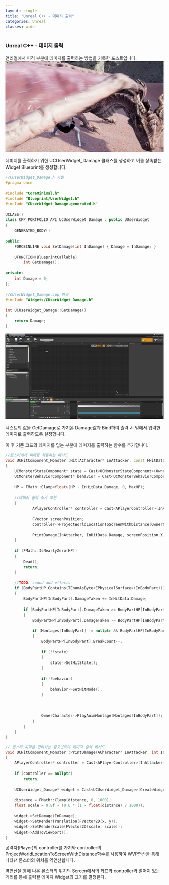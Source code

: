 ```yaml
---
layout: single
title: "Unreal C++ - 데미지 출력"
categories: Unreal
classes: wide
---
```


### Unreal C++ - 데미지 출력

언리얼에서 피격 부분에 데미지를 출력하는 방법을 기록한 포스트입니다.   
![Unreal데미지출력](/assets/images/Unreal/Unreal데미지출력.PNG)

데미지를 출력하기 위한 UCUserWidget_Damage 클래스를 생성하고 이를 상속받는 Widget Blueprint를 생성합니다.

```cpp
//CUserWidget_Damage.h 파일
#pragma once

#include "CoreMinimal.h"
#include "Blueprint/UserWidget.h"
#include "CUserWidget_Damage.generated.h"

UCLASS()
class CPP_PORTFOLIO_API UCUserWidget_Damage : public UUserWidget
{
	GENERATED_BODY()

public:
	FORCEINLINE void SetDamage(int InDamage) { Damage = InDamage; }

	UFUNCTION(BlueprintCallable)
		int GetDamage();

private:
	int Damage = 0;
};

//CUserWidget_Damage.cpp 파일
#include "Widgets/CUserWidget_Damage.h"

int UCUserWidget_Damage::GetDamage()
{
	return Damage;
}
```

![Unreal데미지위젯](/assets/images/Unreal/Unreal데미지위젯.PNG)

텍스트의 값을 GetDamage로 가져온 Damage값과 Bind하여 출력 시 밑에서 입력한 데미지로 출력하도록 설정합니다.

이 후 기존 코드의 데미지를 입는 부분에 데미지를 출력하는 함수를 추가합니다.

```cpp
//몬스터에게 피해를 적용하는 메서드
void UCHitComponent_Monster::Hit(ACharacter* InAttacker, const FHitData& InHitData, EPhysicalSurface InBodyPart, FHitResult SweepResult)
{
	UCMonsterStateComponent* state = Cast<UCMonsterStateComponent>(OwnerCharacter->GetComponentByClass(UCMonsterStateComponent::StaticClass()));
	UCMonsterBehaviorComponent* behavior = Cast<UCMonsterBehaviorComponent>(OwnerCharacter->GetComponentByClass(UCMonsterBehaviorComponent::StaticClass()));

	HP = FMath::Clamp<float>(HP - InHitData.Damage, 0, MaxHP);

	//데미지 출력 추가 부분
	{
			APlayerController* controller = Cast<APlayerController>(InAttacker->GetController());

			FVector screenPosition;
			controller->ProjectWorldLocationToScreenWithDistance(OwnerCharacter->GetActorLocation(), screenPosition, true);

			PrintDamage(InAttacker, InHitData.Damage, screenPosition.X, screenPosition.Y, screenPosition.Z);
	}

	if (FMath::IsNearlyZero(HP))
	{
		Dead();
		return;
	}

	//TODO: sound and effects
	if (BodyPartHP.Contains(TEnumAsByte<EPhysicalSurface>(InBodyPart)))
	{
		BodyPartHP[InBodyPart].DamageTaken += InHitData.Damage;

		if (BodyPartHP[InBodyPart].DamageTaken >= BodyPartHP[InBodyPart].BreakDamage)
		{
			BodyPartHP[InBodyPart].DamageTaken -= BodyPartHP[InBodyPart].BreakDamage;

			if (Montages[InBodyPart] != nullptr && BodyPartHP[InBodyPart].BreakCount > 0)
			{
				BodyPartHP[InBodyPart].BreakCount--;

				if (!!state)
				{
					state->SetHitState();
				}

				if(!!behavior)
				{
					behavior->SetHitMode();
				}



				OwnerCharacter->PlayAnimMontage(Montages[InBodyPart]);
			}
		}
	}
}
```

```cpp
// 몬스터 피격을 관리하는 컴포넌트의 데미지 출력 메서드
void UCHitComponent_Monster::PrintDamage(ACharacter* InAttacker, int InDamage, int x, int y, int distance)
{
	APlayerController* controller = Cast<APlayerController>(InAttacker->GetController());

	if (controller == nullptr)
		return;

	UCUserWidget_Damage* widget = Cast<UCUserWidget_Damage>(CreateWidget(controller, DamageWidget));

	distance = FMath::Clamp(distance, 0, 1000);
	float scale = 0.8f + (0.6 * (1 - float(distance) / 1000));

	widget->SetDamage(InDamage);
	widget->SetRenderTranslation(FVector2D(x, y));
	widget->SetRenderScale(FVector2D(scale, scale));
	widget->AddToViewport();
}
```

공격자(Player)의 controller를 가져와 controller의 ProjectWorldLocationToScreenWithDistance함수를 사용하여 WVP연산을 통해 나타낸 몬스터의 위치를 역연산합니다.

역연산을 통해 나온 몬스터의 위치의 Screen에서의 좌표와 controller와 떨어져 있는 거리를 통해 출력될 데미지 Widget의 크기를 결정한다.
